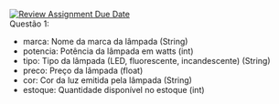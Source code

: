 [![Review Assignment Due Date](https://classroom.github.com/assets/deadline-readme-button-22041afd0340ce965d47ae6ef1cefeee28c7c493a6346c4f15d667ab976d596c.svg)](https://classroom.github.com/a/4j22Em04)\
Questão 1:
<ul>
  <li>marca: Nome da marca da lâmpada (String)</li>
  <li>potencia: Potência da lâmpada em watts (int)</li>
  <li>tipo: Tipo da lâmpada (LED, fluorescente, incandescente) (String)</li>
  <li>preco: Preço da lâmpada (float)</li>
  <li>cor: Cor da luz emitida pela lâmpada (String)</li>
  <li>estoque: Quantidade disponível no estoque (int)</li>
</ul>
